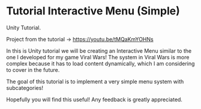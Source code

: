 # Tutorial Interactive Menu (Simple)
Unity Tutorial. 

Project from the tutorial -> https://youtu.be/tMQaKmYOHNs

In this is Unity tutorial we will be creating an Interactive Menu similar to the one I developed for my game Viral Wars!
The system in Viral Wars is more complex because it has to load content dynamically, which I am considering to cover in the future.

The goal of this tutorial is to implement a very simple menu system with subcategories!

Hopefully you will find this useful!
Any feedback is greatly appreciated.
